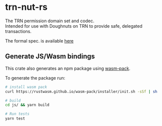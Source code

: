 # trn-nut-rs

The TRN permission domain set and codec.  
Intended for use with Doughnuts on TRN to provide safe, delegated transactions.  

The formal spec. is available [here](https://github.com/cennznet/doughnut-paper/blob/master/CENNZnet_format.md)  

## Generate JS/Wasm bindings

This crate also generates an npm package <to be added>
using [wasm-pack](https://rustwasm.github.io/docs/wasm-pack/).

To generate the package run:
```bash
# install wasm pack
curl https://rustwasm.github.io/wasm-pack/installer/init.sh -sSf | sh

# build
cd js/ && yarn build

# Run tests
yarn test
```

